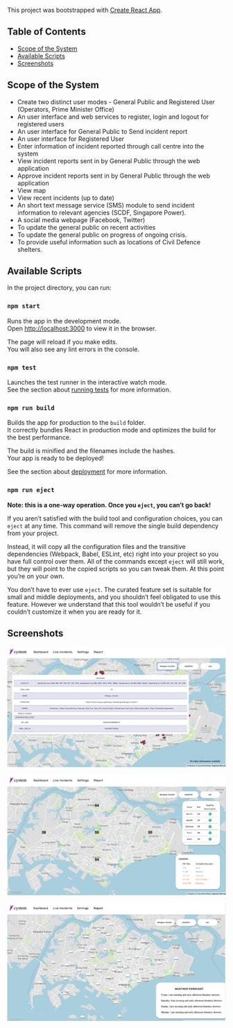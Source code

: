 This project was bootstrapped with [Create React App](https://github.com/facebookincubator/create-react-app).

## Table of Contents

- [Scope of the System](#scope-of-the-system)
- [Available Scripts](#available-scripts)
- [Screenshots](#screenshots)

## Scope of the System

- Create two distinct user modes - General Public and Registered User (Operators, Prime Minister Office)
- An user interface and web services to register, login and logout for registered users
- An user interface for General Public to Send incident report
- An user interface for Registered User
- Enter information of incident reported through call centre into the system
- View incident reports sent in by General Public through the web application
- Approve incident reports sent in by General Public through the web application
- View map
- View recent incidents (up to date)
- An short text message service (SMS) module to send incident information to relevant agencies (SCDF, Singapore Power).
- A social media webpage (Facebook, Twitter)
- To update the general public on recent activities
- To update the general public on progress of ongoing crisis.
- To provide useful information such as locations of Civil Defence shelters.

## Available Scripts

In the project directory, you can run:

### `npm start`

Runs the app in the development mode.<br>
Open [http://localhost:3000](http://localhost:3000) to view it in the browser.

The page will reload if you make edits.<br>
You will also see any lint errors in the console.

### `npm test`

Launches the test runner in the interactive watch mode.<br>
See the section about [running tests](#running-tests) for more information.

### `npm run build`

Builds the app for production to the `build` folder.<br>
It correctly bundles React in production mode and optimizes the build for the best performance.

The build is minified and the filenames include the hashes.<br>
Your app is ready to be deployed!

See the section about [deployment](#deployment) for more information.

### `npm run eject`

**Note: this is a one-way operation. Once you `eject`, you can’t go back!**

If you aren’t satisfied with the build tool and configuration choices, you can `eject` at any time. This command will remove the single build dependency from your project.

Instead, it will copy all the configuration files and the transitive dependencies (Webpack, Babel, ESLint, etc) right into your project so you have full control over them. All of the commands except `eject` will still work, but they will point to the copied scripts so you can tweak them. At this point you’re on your own.

You don’t have to ever use `eject`. The curated feature set is suitable for small and middle deployments, and you shouldn’t feel obligated to use this feature. However we understand that this tool wouldn’t be useful if you couldn’t customize it when you are ready for it.

## Screenshots

![Dengue Cluster](readmeimages/dengue.png?raw=true "Dengue Cluster")

![PSI](readmeimages/psi.png?raw=true "PSI")

![Weather](readmeimages/weather.png?raw=true "Weather")
